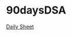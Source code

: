 # 90daysDSA 
[Daily Sheet](https://nikhiltembhe.notion.site/005120719b44465fa78a3932b40f7d9c?v=49a86823bcbf47ebba052399c4c0c82b)
